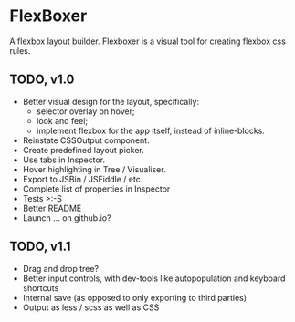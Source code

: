 FlexBoxer
=========

A flexbox layout builder.  Flexboxer is a visual tool for creating flexbox css rules.

## TODO, v1.0

* Better visual design for the layout, specifically:
  * selector overlay on hover;
  * look and feel;
  * implement flexbox for the app itself, instead of inline-blocks.
* Reinstate CSSOutput component.
* Create predefined layout picker.
* Use tabs in Inspector.
* Hover highlighting in Tree / Visualiser.
* Export to JSBin / JSFiddle / etc.
* Complete list of properties in Inspector
* Tests >:-S
* Better README
* Launch ... on github.io?

## TODO, v1.1

* Drag and drop tree?
* Better input controls, with dev-tools like autopopulation and keyboard shortcuts
* Internal save (as opposed to only exporting to third parties)
* Output as less / scss as well as CSS
